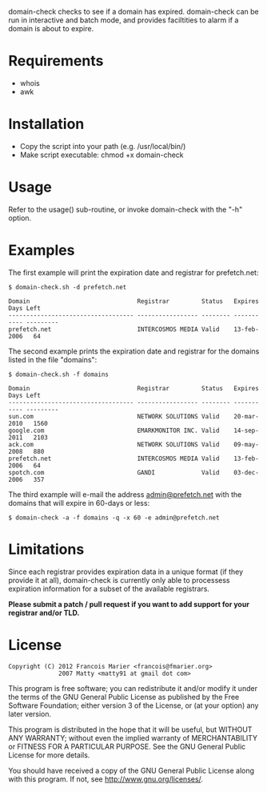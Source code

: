 domain-check checks to see if a domain has expired. domain-check
can be run in interactive and batch mode, and provides faciltities 
to alarm if a domain is about to expire.

# Requirements

* whois
* awk

# Installation

* Copy the script into your path (e.g. /usr/local/bin/)
* Make script executable:
    chmod +x domain-check

# Usage

Refer to the usage() sub-routine, or invoke domain-check
with the "-h" option.

# Examples

The first example will print the expiration date and registrar for prefetch.net:

    $ domain-check.sh -d prefetch.net
    
    Domain                              Registrar         Status   Expires     Days Left
    ----------------------------------- ----------------- -------- ----------- ---------
    prefetch.net                        INTERCOSMOS MEDIA Valid    13-feb-2006   64   

The second example prints the expiration date and registrar for the domains 
listed in the file "domains":

    $ domain-check.sh -f domains    
    
    Domain                              Registrar         Status   Expires     Days Left
    ----------------------------------- ----------------- -------- ----------- ---------
    sun.com                             NETWORK SOLUTIONS Valid    20-mar-2010   1560 
    google.com                          EMARKMONITOR INC. Valid    14-sep-2011   2103 
    ack.com                             NETWORK SOLUTIONS Valid    09-may-2008   880  
    prefetch.net                        INTERCOSMOS MEDIA Valid    13-feb-2006   64   
    spotch.com                          GANDI             Valid    03-dec-2006   357  

The third example will e-mail the address admin@prefetch.net with the domains that
will expire in 60-days or less:

    $ domain-check -a -f domains -q -x 60 -e admin@prefetch.net  


# Limitations

Since each registrar provides expiration data in a unique format (if
they provide it at all), domain-check is currently only able to
processess expiration information for a subset of the available
registrars.

**Please submit a patch / pull request if you want to add support for
your registrar and/or TLD.**

# License

    Copyright (C) 2012 Francois Marier <francois@fmarier.org>
                  2007 Matty <matty91 at gmail dot com>

This program is free software; you can redistribute it and/or modify
it under the terms of the GNU General Public License as published by
the Free Software Foundation; either version 3 of the License, or
(at your option) any later version.

This program is distributed in the hope that it will be useful,
but WITHOUT ANY WARRANTY; without even the implied warranty of
MERCHANTABILITY or FITNESS FOR A PARTICULAR PURPOSE. See the
GNU General Public License for more details.

You should have received a copy of the GNU General Public License
along with this program.  If not, see <http://www.gnu.org/licenses/>.
